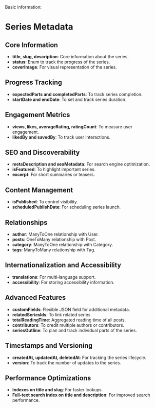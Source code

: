 Basic Information:
# Series Metadata

## Core Information
- **title, slug, description**: Core information about the series.
- **status**: Enum to track the progress of the series.
- **coverImage**: For visual representation of the series.

## Progress Tracking
- **expectedParts and completedParts**: To track series completion.
- **startDate and endDate**: To set and track series duration.

## Engagement Metrics
- **views, likes, averageRating, ratingCount**: To measure user engagement.
- **likedBy and savedBy**: To track user interactions.

## SEO and Discoverability
- **metaDescription and seoMetadata**: For search engine optimization.
- **isFeatured**: To highlight important series.
- **excerpt**: For short summaries or teasers.

## Content Management
- **isPublished**: To control visibility.
- **scheduledPublishDate**: For scheduling series launch.

## Relationships
- **author**: ManyToOne relationship with User.
- **posts**: OneToMany relationship with Post.
- **category**: ManyToOne relationship with Category.
- **tags**: ManyToMany relationship with Tag.

## Internationalization and Accessibility
- **translations**: For multi-language support.
- **accessibility**: For storing accessibility information.

## Advanced Features
- **customFields**: Flexible JSON field for additional metadata.
- **relatedSeriesIds**: To link related series.
- **totalReadingTime**: Aggregated reading time of all posts.
- **contributors**: To credit multiple authors or contributors.
- **seriesOutline**: To plan and track individual parts of the series.

## Timestamps and Versioning
- **createdAt, updatedAt, deletedAt**: For tracking the series lifecycle.
- **version**: To track the number of updates to the series.

## Performance Optimizations
- **Indexes on title and slug**: For faster lookups.
- **Full-text search index on title and description**: For improved search performance.
